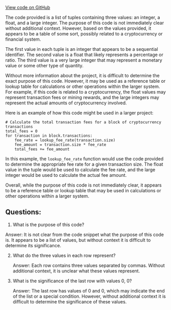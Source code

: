 [View code on GitHub](https://github.com/oxygenium/oxygenium/protocol/src/main/resources/hashrate-inflation.csv)

The code provided is a list of tuples containing three values: an integer, a float, and a large integer. The purpose of this code is not immediately clear without additional context. However, based on the values provided, it appears to be a table of some sort, possibly related to a cryptocurrency or financial system.

The first value in each tuple is an integer that appears to be a sequential identifier. The second value is a float that likely represents a percentage or ratio. The third value is a very large integer that may represent a monetary value or some other type of quantity.

Without more information about the project, it is difficult to determine the exact purpose of this code. However, it may be used as a reference table or lookup table for calculations or other operations within the larger system. For example, if this code is related to a cryptocurrency, the float values may represent transaction fees or mining rewards, and the large integers may represent the actual amounts of cryptocurrency involved.

Here is an example of how this code might be used in a larger project:

```
# Calculate the total transaction fees for a block of cryptocurrency transactions
total_fees = 0
for transaction in block.transactions:
    fee_rate = lookup_fee_rate(transaction.size)
    fee_amount = transaction.size * fee_rate
    total_fees += fee_amount
```

In this example, the `lookup_fee_rate` function would use the code provided to determine the appropriate fee rate for a given transaction size. The float value in the tuple would be used to calculate the fee rate, and the large integer would be used to calculate the actual fee amount.

Overall, while the purpose of this code is not immediately clear, it appears to be a reference table or lookup table that may be used in calculations or other operations within a larger system.
## Questions: 
 1. What is the purpose of this code?
   
   Answer: It is not clear from the code snippet what the purpose of this code is. It appears to be a list of values, but without context it is difficult to determine its significance.

2. What do the three values in each row represent?
   
   Answer: Each row contains three values separated by commas. Without additional context, it is unclear what these values represent.

3. What is the significance of the last row with values 0, 0?
   
   Answer: The last row has values of 0 and 0, which may indicate the end of the list or a special condition. However, without additional context it is difficult to determine the significance of these values.